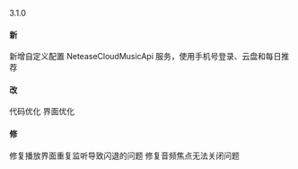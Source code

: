 3.1.0

#### 新

新增自定义配置 NeteaseCloudMusicApi 服务，使用手机号登录、云盘和每日推荐

#### 改

代码优化
界面优化

#### 修

修复播放界面重复监听导致闪退的问题
修复音频焦点无法关闭问题
